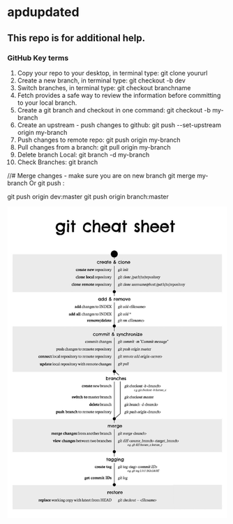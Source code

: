 # apdupdated

## This repo is for additional help. 

### GitHub Key terms
1. Copy your repo to your desktop, in terminal type: git clone yoururl
2. Create a new branch, in terminal type: git checkout -b dev
3. Switch branches, in terminal type: git checkout branchname
4. Fetch provides a safe way to review the information before committing to your local branch.
5. Create a git branch and checkout in one command: git checkout -b my-branch
6. Create an upstream -  push changes to github:  git push --set-upstream origin my-branch
7. Push changes to remote repo: git push origin my-branch
8. Pull changes from a branch: git pull  origin my-branch
9. Delete branch Local: git branch -d my-branch
10. Check Branches: git branch

//# Merge changes - make sure you are on new branch
git merge my-branch
Or
git push <branch with new changes>:<branch you are pushing to>

git push origin dev:master
git push origin branch:master

![Git Cheat Sheet](/images/gitcheatsheet.JPG)
